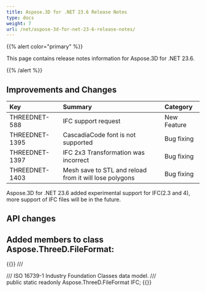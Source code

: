 ```yaml
---
title: Aspose.3D for .NET 23.6 Release Notes
type: docs
weight: 7
url: /net/aspose-3d-for-net-23-6-release-notes/
---
```


{{% alert color="primary" %}}

This page contains release notes information for Aspose.3D for .NET 23.6.

{{% /alert %}}
## **Improvements and Changes**

|**Key**|**Summary**|**Category**|
| :- | :- | :- |
| THREEDNET-588 | IFC support request | New Feature |
| THREEDNET-1395 | CascadiaCode font is not supported | Bug fixing |
| THREEDNET-1397 | IFC 2x3 Transformation was incorrect | Bug fixing |
| THREEDNET-1403 | Mesh save to STL and reload from it will lose polygons | Bug fixing |


Aspose.3D for .NET 23.6 added experimental support for IFC(2.3 and 4), more support of IFC files will be in the future.

## API changes ##

## Added members to class **Aspose.ThreeD.FileFormat**:

{{<highlight csharp>}}
        /// <summary>
        /// ISO 16739-1 Industry Foundation Classes data model.
        /// </summary>
        public static readonly Aspose.ThreeD.FileFormat IFC;
{{</highlight>}}

